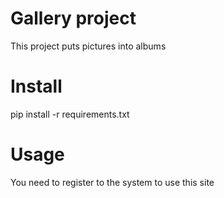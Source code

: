# Gallery project
This project puts pictures into albums

# Install 
pip install -r requirements.txt

# Usage
You need to register to the system to use this site